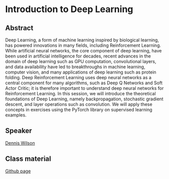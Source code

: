 # Introduction to Deep Learning

## Abstract

Deep Learning, a form of machine learning inspired by biological learning, has powered innovations in many fields, including Reinforcement Learning. While artificial neural networks, the core component of deep learning, have been used in artificial intelligence for decades, recent advances in the domain of deep learning such as GPU computation, convolutional layers, and data availability have led to breakthroughs in machine learning, computer vision, and many applications of deep learning such as protein folding. Deep Reinforcement Learning uses deep neural networks as a central component for many algorithms, such as Deep Q Networks and Soft Actor Critic; it is therefore important to understand deep neural networks for Reinforcement Learning. In this session, we will introduce the theoretical foundations of Deep Learning, namely backpropagation, stochastic gradient descent, and layer operations such as convolution. We will apply these concepts in exercises using the PyTorch library on supervised learning examples.

## Speaker

[Dennis Wilson](dennis-wilson.md)

## Class material
[Github page](https://d9w.github.io/deep-learning-intro/)


